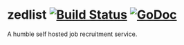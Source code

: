 zedlist [![Build Status](https://travis-ci.org/gernest/zedlist.svg?branch=master)](https://travis-ci.org/gernest/zedlist) [![GoDoc](https://godoc.org/github.com/gernest/zedlist?status.svg)](https://godoc.org/github.com/gernest/zedlist)
========
A humble self hosted job recruitment service.
